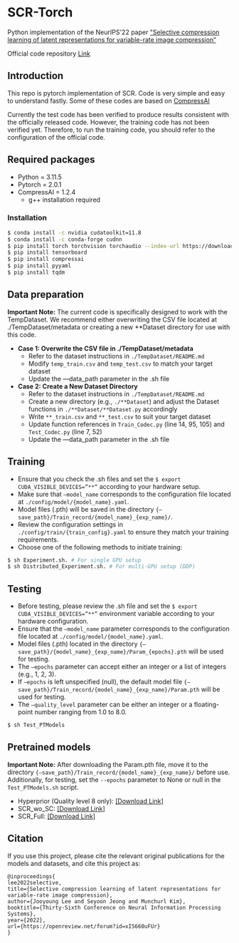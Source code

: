 # SCR-Torch

Python implementation of the NeurIPS'22 paper ["Selective compression learning of latent representations for variable-rate image compression”](https://arxiv.org/abs/2211.04104)

Official code repository [Link](https://github.com/JooyoungLeeETRI/SCR)
## Introduction

This repo is pytorch implementation of SCR. Code is very simple and easy to understand fastly.
Some of these codes are based on [CompressAI](https://github.com/InterDigitalInc/CompressAI)

Currently the test code has been verified to produce results consistent with the officially released code. However, the training code has not been verified yet. Therefore, to run the training code, you should refer to the configuration of the official code.

## Required packages

- Python = 3.11.5
- Pytorch = 2.0.1
- CompressAI = 1.2.4
  - g++ installation required 
  
### Installation

```bash
$ conda install -c nvidia cudatoolkit=11.8
$ conda install -c conda-forge cudnn
$ pip install torch torchvision torchaudio --index-url https://download.pytorch.org/whl/cu118 
$ pip install tensorboard
$ pip install compressai
$ pip install pyyaml
$ pip install tqdm
```


## Data preparation

**Important Note:** The current code is specifically designed to work with the TempDataset. We recommend either overwriting the CSV file located at ./TempDataset/metadata or creating a new **Dataset directory for use with this code.

- **Case 1: Overwrite the CSV file in ./TempDataset/metadata**
    - Refer to the dataset instructions in `./TempDataset/README.md`
    - Modify `temp_train.csv` and `temp_test.csv` to match your target dataset
    - Update the —data_path parameter in the .sh file
- **Case 2: Create a New Dataset Directory**
    - Refer to the dataset instructions in `./TempDataset/README.md`
    - Create a new directory (e.g., `./**Dataset`) and adjust the Dataset functions in `./**Dataset/**Dataset.py` accordingly
    - Write `**_train.csv` and `**_test.csv` to suit your target dataset
    - Update function references in `Train_Codec.py` (line 14, 95, 105) and `Test_Codec.py` (line 7, 52)
    - Update the —data_path parameter in the .sh file

## Training

- Ensure that you check the .sh files and set the `$ export CUDA_VISIBLE_DEVICES=”**”` according to your hardware setup.
- Make sure that `—model_name` corresponds to the configuration file located at `./config/model/{model_name}.yaml`.
- Model files (.pth) will be saved in the directory `{—save_path}/Train_record/{model_name}_{exp_name}/`.
- Review the configuration settings in `./config/train/{train_config}.yaml` to ensure they match your training requirements.
- Choose one of the following methods to initiate training:

```bash
$ sh Experiment.sh. # For single GPU setup
$ sh Distributed_Experiment.sh. # For multi-GPU setup (DDP)
```

## Testing

- Before testing, please review the .sh file and set the `$ export CUDA_VISIBLE_DEVICES=”**”` environment variable according to your hardware configuration.
- Ensure that the `—model_name` parameter corresponds to the configuration file located at `./config/model/{model_name}.yaml`.
- Model files (.pth) located in the directory `{—save_path}/{model_name}_{exp_name}/Param_{epochs}.pth` will be used for testing.
- The `—epochs` parameter can accept either an integer or a list of integers (e.g., 1, 2, 3).
- If `—epochs` is left unspecified (null), the default model file `{—save_path}/Train_record/{model_name}_{exp_name}/Param.pth` will be used for testing.
- The `—quality_level` parameter can be either an integer or a floating-point number ranging from 1.0 to 8.0.

```bash
$ sh Test_PTModels
```

## P**retrained models**

**Important Note:** After downloading the Param.pth file, move it to the directory `{—save_path}/Train_record/{model_name}_{exp_name}/` before use. 
Additionally, for testing, set the `--epochs` parameter to None or null in the `Test_PTModels.sh` script.

- Hyperprior (Quality level 8 only): [[Download Link]](https://drive.google.com/file/d/1WSrcbVhx-RDO9l_amcvaz5YTWbqKKifE/view?usp=sharing)
- SCR_wo_SC: [[Download Link]](https://drive.google.com/file/d/1u49_e1SEBl4KQKOvBXU9p_AAP9nJYj_k/view?usp=sharing)
- SCR_Full: [[Download Link]](https://drive.google.com/file/d/1Tsz1NKK8jvdOMioBY40mqiwS6mUsmY28/view?usp=sharing)

## **Citation**

If you use this project, please cite the relevant original publications for the models and datasets, and cite this project as:

```
@inproceedings{
lee2022selective,
title={Selective compression learning of latent representations for variable-rate image compression},
author={Jooyoung Lee and Seyoon Jeong and Munchurl Kim},
booktitle={Thirty-Sixth Conference on Neural Information Processing Systems},
year={2022},
url={https://openreview.net/forum?id=xI5660uFUr}
}
```